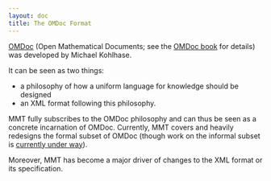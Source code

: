 ```yaml
---
layout: doc
title: The OMDoc Format
---
```


[OMDoc](https://omdoc.org) (Open Mathematical Documents; see the [OMDoc book](http://omdoc.org/pubs/omdoc1.2.pdf) for details)  was developed by Michael Kohlhase.

It can be seen as two things:

* a philosophy of how a uniform language for knowledge should be designed
* an XML format following this philosophy.

MMT fully subscribes to the OMDoc philosophy and can thus be seen as a concrete
incarnation of OMDoc. Currently, MMT covers and heavily redesigns the formal subset of OMDoc
(though work on the informal subset is [currently under way](doc/language/informal)).

Moreover, MMT has become a major driver of changes to the XML format or its specification.
